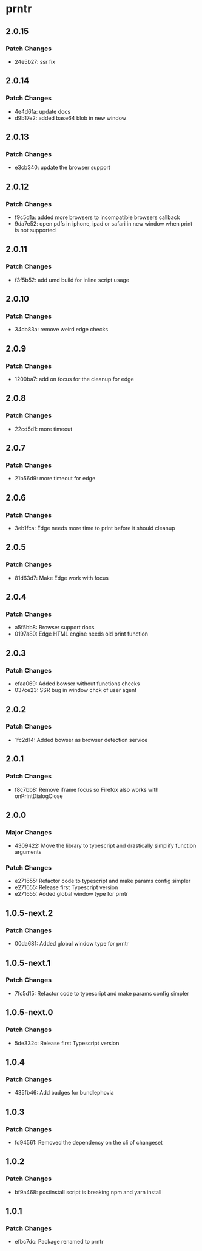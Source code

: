 # prntr

## 2.0.15

### Patch Changes

- 24e5b27: ssr fix

## 2.0.14

### Patch Changes

- 4e4d6fa: update docs
- d9b17e2: added base64 blob in new window

## 2.0.13

### Patch Changes

- e3cb340: update the browser support

## 2.0.12

### Patch Changes

- f9c5d1a: added more browsers to incompatible browsers callback
- 9da7e52: open pdfs in iphone, ipad or safari in new window when print is not supported

## 2.0.11

### Patch Changes

- f3f5b52: add umd build for inline script usage

## 2.0.10

### Patch Changes

- 34cb83a: remove weird edge checks

## 2.0.9

### Patch Changes

- 1200ba7: add on focus for the cleanup for edge

## 2.0.8

### Patch Changes

- 22cd5d1: more timeout

## 2.0.7

### Patch Changes

- 21b56d9: more timeout for edge

## 2.0.6

### Patch Changes

- 3eb1fca: Edge needs more time to print before it should cleanup

## 2.0.5

### Patch Changes

- 81d63d7: Make Edge work with focus

## 2.0.4

### Patch Changes

- a5f5bb8: Browser support docs
- 0197a80: Edge HTML engine needs old print function

## 2.0.3

### Patch Changes

- efaa069: Added bowser without functions checks
- 037ce23: SSR bug in window chck of user agent

## 2.0.2

### Patch Changes

- 1fc2d14: Added bowser as browser detection service

## 2.0.1

### Patch Changes

- f8c7bb8: Remove iframe focus so Firefox also works with onPrintDialogClose

## 2.0.0

### Major Changes

- 4309422: Move the library to typescript and drastically simplify function arguments

### Patch Changes

- e271655: Refactor code to typescript and make params config simpler
- e271655: Release first Typescript version
- e271655: Added global window type for prntr

## 1.0.5-next.2

### Patch Changes

- 00da681: Added global window type for prntr

## 1.0.5-next.1

### Patch Changes

- 7fc5d15: Refactor code to typescript and make params config simpler

## 1.0.5-next.0

### Patch Changes

- 5de332c: Release first Typescript version

## 1.0.4

### Patch Changes

- 435fb46: Add badges for bundlephovia

## 1.0.3

### Patch Changes

- fd94561: Removed the dependency on the cli of changeset

## 1.0.2

### Patch Changes

- bf9a468: postinstall script is breaking npm and yarn install

## 1.0.1

### Patch Changes

- efbc7dc: Package renamed to prntr
